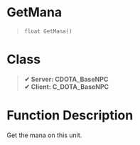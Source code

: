 # GetMana
> `float GetMana()`
# Class
> __✔ Server: CDOTA_BaseNPC__  
> __✔ Client: C_DOTA_BaseNPC__  
# Function Description
Get the mana on this unit.
